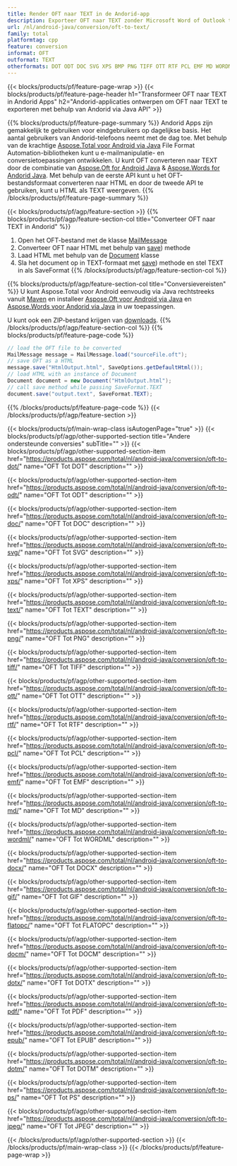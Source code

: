 ```yaml
---
title: Render OFT naar TEXT in de Andorid-app
description: Exporteer OFT naar TEXT zonder Microsoft Word of Outlook te gebruiken in je Andorid-applicaties
url: /nl/android-java/conversion/oft-to-text/
family: total
platformtag: cpp
feature: conversion
informat: OFT
outformat: TEXT
otherformats: DOT ODT DOC SVG XPS BMP PNG TIFF OTT RTF PCL EMF MD WORDML DOCX GIF FLATOPC DOCM DOTX PDF EPUB DOTM PS JPEG
---
```

{{< blocks/products/pf/feature-page-wrap >}}
{{< blocks/products/pf/feature-page-header h1="Transformeer OFT naar TEXT in Andorid Apps" h2="Andorid-applicaties ontwerpen om OFT naar TEXT te exporteren met behulp van Andorid via Java API" >}}

{{% blocks/products/pf/feature-page-summary %}}
Andorid Apps zijn gemakkelijk te gebruiken voor eindgebruikers op dagelijkse basis. Het aantal gebruikers van Andorid-telefoons neemt met de dag toe. Met behulp van de krachtige [Aspose.Total voor Android via Java](https://product.aspose.com/total/android-java/) File Format Automation-bibliotheken kunt u e-mailmanipulatie- en conversietoepassingen ontwikkelen. U kunt OFT converteren naar TEXT door de combinatie van [Aspose.Oft for Android Java](https://products.aspose.com/oft/android-java/) & [Aspose.Words for Andorid Java](https://products.aspose.com/words/android-java/). Met behulp van de eerste API kunt u het OFT-bestandsformaat converteren naar HTML en door de tweede API te gebruiken, kunt u HTML als TEXT weergeven. 
{{% /blocks/products/pf/feature-page-summary  %}}

{{< blocks/products/pf/agp/feature-section >}}
{{% blocks/products/pf/agp/feature-section-col title="Converteer OFT naar TEXT in Andorid" %}}
1. Open het OFT-bestand met de klasse [MailMessage](https://reference.aspose.com/oft/java/com.aspose.oft/mailmessage)
2. Converteer OFT naar HTML met behulp van [save](https://reference.aspose.com/oft/java/com.aspose.oft/MailMessage#save(java.io.OutputStream,%20com.aspose.oft.SaveOptions) )) methode
3. Laad HTML met behulp van de [Document](https://reference.aspose.com/words/java/com.aspose.words/Document) klasse
4. Sla het document op in TEXT-formaat met [save](https://reference.aspose.com/words/java/com.aspose.words/Document#save(java.lang.String,com.aspose.words.SaveOptions) )) methode en stel TEXT in als SaveFormat
{{% /blocks/products/pf/agp/feature-section-col %}}

{{% blocks/products/pf/agp/feature-section-col title="Conversievereisten" %}}
U kunt Aspose.Total voor Android eenvoudig via Java rechtstreeks vanuit [Maven](https://repository.aspose.com/webapp/#/artifacts/browse/tree/General/repo/com/aspose/aspose-total) en installeer [Aspose.Oft voor Android via Java](https://docs.aspose.com/oft/androidjava/installation/) en [Aspose.Words voor Andorid via Java](https://docs.aspose.com/words/java/install-aspose-words-for-android-via-java/#install-asposewords-for-android-via-java-from-maven-repository) in uw toepassingen.

U kunt ook een ZIP-bestand krijgen van [downloads](https://downloads.aspose.com/total/androidjava).
{{% /blocks/products/pf/agp/feature-section-col %}}
{{% blocks/products/pf/feature-page-code %}}
```cs
// load the OFT file to be converted
MailMessage message = MailMessage.load("sourceFile.oft"); 
// save OFT as a HTML 
message.save("HtmlOutput.html", SaveOptions.getDefaultHtml());
// load HTML with an instance of Document
Document document = new Document("HtmlOutput.html");
// call save method while passing SaveFormat.TEXT
document.save("output.text", SaveFormat.TEXT); 
```

{{% /blocks/products/pf/feature-page-code %}}
{{< /blocks/products/pf/agp/feature-section >}}

{{< blocks/products/pf/main-wrap-class isAutogenPage="true" >}}
{{< blocks/products/pf/agp/other-supported-section title="Andere ondersteunde conversies" subTitle="" >}}
{{< blocks/products/pf/agp/other-supported-section-item href="https://products.aspose.com/total/nl/android-java/conversion/oft-to-dot/" name="OFT Tot DOT" description="" >}}

{{< blocks/products/pf/agp/other-supported-section-item href="https://products.aspose.com/total/nl/android-java/conversion/oft-to-odt/" name="OFT Tot ODT" description="" >}}

{{< blocks/products/pf/agp/other-supported-section-item href="https://products.aspose.com/total/nl/android-java/conversion/oft-to-doc/" name="OFT Tot DOC" description="" >}}

{{< blocks/products/pf/agp/other-supported-section-item href="https://products.aspose.com/total/nl/android-java/conversion/oft-to-svg/" name="OFT Tot SVG" description="" >}}

{{< blocks/products/pf/agp/other-supported-section-item href="https://products.aspose.com/total/nl/android-java/conversion/oft-to-xps/" name="OFT Tot XPS" description="" >}}

{{< blocks/products/pf/agp/other-supported-section-item href="https://products.aspose.com/total/nl/android-java/conversion/oft-to-text/" name="OFT Tot TEXT" description="" >}}

{{< blocks/products/pf/agp/other-supported-section-item href="https://products.aspose.com/total/nl/android-java/conversion/oft-to-png/" name="OFT Tot PNG" description="" >}}

{{< blocks/products/pf/agp/other-supported-section-item href="https://products.aspose.com/total/nl/android-java/conversion/oft-to-tiff/" name="OFT Tot TIFF" description="" >}}

{{< blocks/products/pf/agp/other-supported-section-item href="https://products.aspose.com/total/nl/android-java/conversion/oft-to-ott/" name="OFT Tot OTT" description="" >}}

{{< blocks/products/pf/agp/other-supported-section-item href="https://products.aspose.com/total/nl/android-java/conversion/oft-to-rtf/" name="OFT Tot RTF" description="" >}}

{{< blocks/products/pf/agp/other-supported-section-item href="https://products.aspose.com/total/nl/android-java/conversion/oft-to-pcl/" name="OFT Tot PCL" description="" >}}

{{< blocks/products/pf/agp/other-supported-section-item href="https://products.aspose.com/total/nl/android-java/conversion/oft-to-emf/" name="OFT Tot EMF" description="" >}}

{{< blocks/products/pf/agp/other-supported-section-item href="https://products.aspose.com/total/nl/android-java/conversion/oft-to-md/" name="OFT Tot MD" description="" >}}

{{< blocks/products/pf/agp/other-supported-section-item href="https://products.aspose.com/total/nl/android-java/conversion/oft-to-wordml/" name="OFT Tot WORDML" description="" >}}

{{< blocks/products/pf/agp/other-supported-section-item href="https://products.aspose.com/total/nl/android-java/conversion/oft-to-docx/" name="OFT Tot DOCX" description="" >}}

{{< blocks/products/pf/agp/other-supported-section-item href="https://products.aspose.com/total/nl/android-java/conversion/oft-to-gif/" name="OFT Tot GIF" description="" >}}

{{< blocks/products/pf/agp/other-supported-section-item href="https://products.aspose.com/total/nl/android-java/conversion/oft-to-flatopc/" name="OFT Tot FLATOPC" description="" >}}

{{< blocks/products/pf/agp/other-supported-section-item href="https://products.aspose.com/total/nl/android-java/conversion/oft-to-docm/" name="OFT Tot DOCM" description="" >}}

{{< blocks/products/pf/agp/other-supported-section-item href="https://products.aspose.com/total/nl/android-java/conversion/oft-to-dotx/" name="OFT Tot DOTX" description="" >}}

{{< blocks/products/pf/agp/other-supported-section-item href="https://products.aspose.com/total/nl/android-java/conversion/oft-to-pdf/" name="OFT Tot PDF" description="" >}}

{{< blocks/products/pf/agp/other-supported-section-item href="https://products.aspose.com/total/nl/android-java/conversion/oft-to-epub/" name="OFT Tot EPUB" description="" >}}

{{< blocks/products/pf/agp/other-supported-section-item href="https://products.aspose.com/total/nl/android-java/conversion/oft-to-dotm/" name="OFT Tot DOTM" description="" >}}

{{< blocks/products/pf/agp/other-supported-section-item href="https://products.aspose.com/total/nl/android-java/conversion/oft-to-ps/" name="OFT Tot PS" description="" >}}

{{< blocks/products/pf/agp/other-supported-section-item href="https://products.aspose.com/total/nl/android-java/conversion/oft-to-jpeg/" name="OFT Tot JPEG" description="" >}}


{{< /blocks/products/pf/agp/other-supported-section >}}
{{< /blocks/products/pf/main-wrap-class >}}
{{< /blocks/products/pf/feature-page-wrap >}}